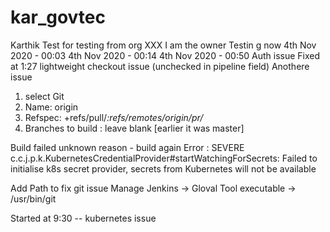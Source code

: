 # kar_govtec
Karthik Test for testing from org XXX
I am the owner
Testin
g now
4th Nov 2020 - 00:03
4th Nov 2020 - 00:14
4th Nov 2020 - 00:50
Auth issue Fixed at 1:27 
lightweight checkout issue (unchecked in pipeline field)
Anothere issue
1) select Git
2) Name: origin
3) Refspec: +refs/pull/*:refs/remotes/origin/pr/*
4) Branches to build : leave blank [earlier it was master]

Build failed unknown reason - build again
Error : 
  SEVERE  c.c.j.p.k.KubernetesCredentialProvider#startWatchingForSecrets: Failed to initialise k8s secret provider, secrets from Kubernetes will not be available
  
  Add Path to fix git issue Manage Jenkins -> Gloval Tool executable -> /usr/bin/git
  
  Started at 9:30 -- kubernetes issue

